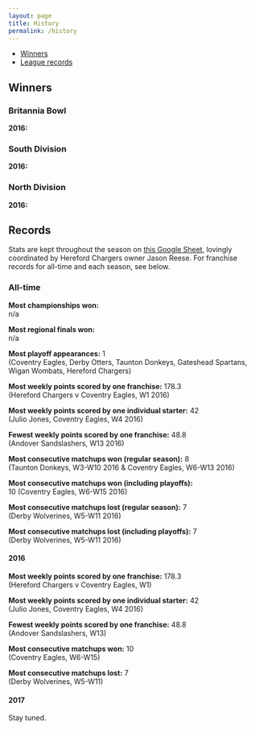 ```yaml
---
layout: page
title: History
permalink: /history
---
```


- [Winners](#winners)
- [League records](#records)

## Winners

### Britannia Bowl

**2016:**  

### South Division

**2016:**  

### North Division

**2016:**  

## Records

Stats are kept throughout the season on [this Google Sheet](http://bit.do/UKDynastyLeagueStats), lovingly coordinated by Hereford Chargers owner Jason Reese. For franchise records for all-time and each season, see below.

### All-time

**Most championships won:**  
n/a  

**Most regional finals won:**  
n/a  

**Most playoff appearances:**  1  
(Coventry Eagles, Derby Otters, Taunton Donkeys, Gateshead Spartans, Wigan Wombats, Hereford Chargers)   

**Most weekly points scored by one franchise:**  178.3  
(Hereford Chargers v Coventry Eagles, W1 2016)  

**Most weekly points scored by one individual starter:**  42  
(Julio Jones, Coventry Eagles, W4 2016)  

**Fewest weekly points scored by one franchise:**  48.8  
(Andover Sandslashers, W13 2016)  

**Most consecutive matchups won (regular season):**  8  
(Taunton Donkeys, W3-W10 2016 & Coventry Eagles, W6-W13 2016)  

**Most consecutive matchups won (including playoffs):**  
10 (Coventry Eagles, W6-W15 2016)  

**Most consecutive matchups lost (regular season):**  7  
(Derby Wolverines, W5-W11 2016)  

**Most consecutive matchups lost (including playoffs):**  7  
(Derby Wolverines, W5-W11 2016)

#### 2016

**Most weekly points scored by one franchise:**  178.3  
(Hereford Chargers v Coventry Eagles, W1)  

**Most weekly points scored by one individual starter:**  42  
(Julio Jones, Coventry Eagles, W4 2016)  

**Fewest weekly points scored by one franchise:**  48.8  
(Andover Sandslashers, W13)

**Most consecutive matchups won:**  10  
(Coventry Eagles, W6-W15)    

**Most consecutive matchups lost:**  7  
(Derby Wolverines, W5-W11)

#### 2017

Stay tuned.